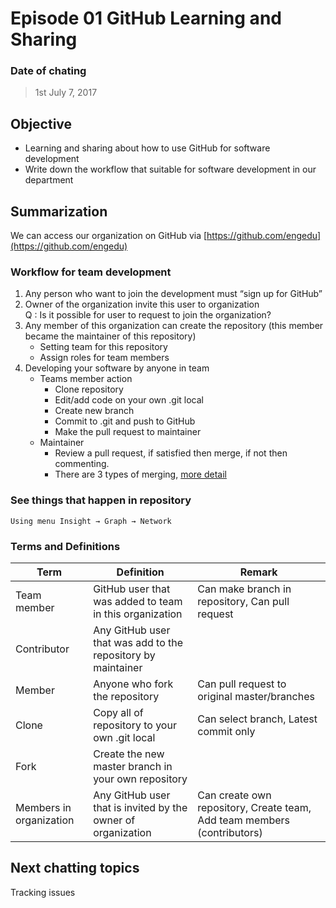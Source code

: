 # Episode 01 GitHub Learning and Sharing
### Date of chating
> 1st July 7, 2017
## Objective
- Learning and sharing about how to use GitHub for software development
- Write down the workflow that suitable for software development in our department

## Summarization
We can access our organization on GitHub via [https://github.com/engedu](https://github.com/engedu)
### Workflow for team development
1. Any person who want to join the development must “sign up for GitHub”
2. Owner of the organization invite this user to organization  
   Q : Is it possible for user to request to join the organization?
3. Any member of this organization can create the repository (this member became the maintainer of this repository)
    - Setting team for this repository
    - Assign roles for team members
4. Developing your software by anyone in team
    - Teams member action
        - Clone repository
        - Edit/add code on your own .git local
        - Create new branch
        - Commit to .git and push to GitHub
        - Make the pull request to maintainer
    - Maintainer
        - Review a pull request, if satisfied then merge, if not then commenting.
        - There are 3 types of merging, [more detail](https://help.github.com/articles/about-pull-request-merges/)   
### See things that happen in repository
    Using menu Insight → Graph → Network

### Terms and Definitions
| Term | Definition | Remark |
| --- | ------- | ----- |
| Team member | GitHub user that was added to team in this organization | Can make branch in repository, Can pull request |
| Contributor | Any GitHub user that was add to the repository by maintainer | |
| Member | Anyone who fork the repository | Can pull request to original master/branches |
| Clone | Copy all of repository to your own .git local | Can select branch, Latest commit only |
| Fork | Create the new master branch in your own repository | |
| Members in organization | Any GitHub user that is invited by the owner of organization | Can create own repository, Create team, Add team members (contributors) |

## Next chatting topics
Tracking issues
